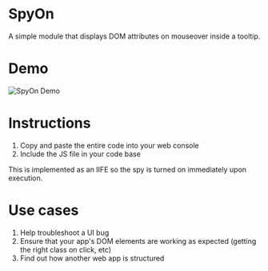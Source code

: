 # SpyOn
 A simple module that displays DOM attributes on mouseover inside a tooltip.

# Demo
![SpyOn Demo](https://eddieherm.s3.amazonaws.com/spyon-demo-sm.gif)

# Instructions
1. Copy and paste the entire code into your web console
2. Include the JS file in your code base

This is implemented as an IIFE so the spy is turned on immediately upon execution.

# Use cases
1. Help troubleshoot a UI bug
2. Ensure that your app's DOM elements are working as expected (getting the right class on click, etc)
3. Find out how another web app is structured
